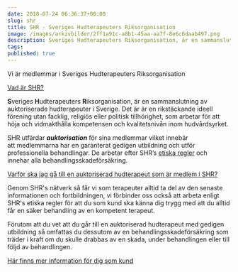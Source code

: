 ```yaml
---
date: 2018-07-24 06:36:37+00:00
slug: shr
title: SHR - Sveriges Hudterapeuters Riksorganisation
image: /images/arkivbilder/2ff1a91c-a8b1-45aa-aa7f-8e6c6daab497.png
description: Sveriges Hudterapeuters Riksorganisation, är en sammanslutning av auktoriserade hudterapeuter i Sverige. Pipers Hudvår är natruligtvis ansluten!
tags: 
published: true
---
```

Vi är medlemmar i Sveriges Hudterapeuters Riksorganisation


[Vad är SHR?](http://www.shr.nu/vad-ar-shr)

**S**veriges **H**udterapeuters **R**iksorganisation, är en sammanslutning av auktoriserade hudterapeuter i Sverige. Det är är en rikstäckande ideell förening utan facklig, religiös eller politisk tillhörighet, som arbetar för att höja och vidmakthålla kompetensen och kvalitetsnivån inom hudvårdsyrket.

SHR utfärdar **_auktorisation_** för sina medlemmar vilket innebär att medlemmarna har en garanterat gedigen utbildning och utför professionella behandlingar. De arbetar efter SHR’s [etiska regler](http://www.shr.nu/etiska-regler) och innehar alla behandlingsskadeförsäkring.

[Varför ska jag gå till en auktoriserad hudterapeut som är medlem i SHR?](http://www.shr.nu/saker-hudterapeut)

Genom SHR's nätverk så får vi som terapeuter alltid ta del av den senaste informationen och fortbildningen, vi förbinder oss också att arbeta enligt SHR's etiska regler för att du som kund ska känna dig trygg med att du alltid får en säker behandling av en kompetent terapeut.

Förutom att du vet att du går till en auktoriserad hudterapeut med gedigen utbildning så omfattas du dessutom av en behandlingsskadeförsäkring som träder i kraft om du skulle drabbas av en skada, under behandlingen eller till följd av behandlingen.


[Här finns mer information för dig som kund](http://www.shr.nu/medlemssalonger)
